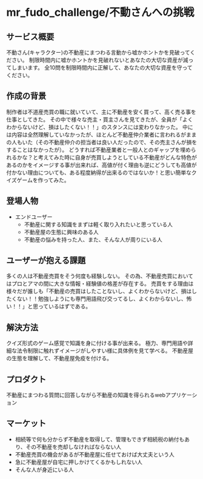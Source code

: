 # mr_fudo_challenge/不動さんへの挑戦

## サービス概要
不動さん(キャラクター)の不動産にまつわる言動から嘘かホントかを見破ってください。
制限時間内に嘘かホントかを見破れないとあなたの大切な資産が減ってしまいます。
全10問を制限時間内に正解して、あなたの大切な資産を守ってください。


## 作成の背景
制作者は不道産売買の職に就いていて、主に不動産を安く買って、高く売る事を仕事としてきた。
その中で様々な売主・買主さんを見てきたが、全員が「よくわからないけど、損はしたくない！！」のスタンスには変わりなかった。
中には内容は全然理解していなかったが、ほとんど不動産仲介業者に言われるがままの人もいた（その不動産仲介の担当者は良い人だったので、その売主さんが損をすることはなかったが）。
どうすれば不動産業者と一般人とのギャップを埋められるかな？と考えてみた時に自身が売買しようとしている不動産がどんな特色があるのかをイメージする事が出来れば、高値が付く理由も逆にどうしても高値が付かない理由についても、ある程度納得が出来るのではないか！と思い簡単なクイズゲームを作ってみた。


## 登場人物
- エンドユーザー
    - 不動産に関する知識をまずは軽く取り入れたいと思っている人
    - 不動産屋の生態に興味のある人
    - 不動産の悩みを持った人、また、そんな人が周りにいる人 


## ユーザーが抱える課題
多くの人は不動産売買をそう何度も経験しない。
その為、不動産売買においてはプロとアマの間に大きな情報・経験値の格差が存在する。
売買をする理由は様々だが誰しも「不動産の売買はしたことないし、よくわからないけど、損はしたくない！！勉強しようにも専門用語飛び交ってるし、よくわからないし、怖い！！」と思っているはずである。


## 解決方法
クイズ形式のゲーム感覚で知識を身に付ける事が出来る。
極力、専門用語や詳細な法令制限に触れずイメージがしやすい様に具体例を見て学べる。
不動産屋の生態を理解して、不動産屋免疫を付ける。


## プロダクト
不動産にまつわる質問に回答しながら不動産の知識を得られるwebアプリケーション


## マーケット
- 相続等で何も分からず不動産を取得して、管理もできず相続税の納付もあり、その不動産を売却しなければならない人
- 不動産売買の機会があるが不動産屋に任せておけば大丈夫という人
- 急に不動産屋が自宅に押しかけてくるかもしれない人
- そんな人が身近にいる人
